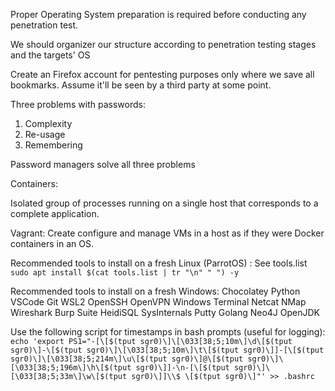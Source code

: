 Proper Operating System preparation is required before conducting any penetration test.

We should organizer our structure according to penetration testing stages and the targets' OS

Create an Firefox account for pentesting purposes only where we save all bookmarks. Assume it'll be seen by a third party at some point.

Three problems with passwords:
1. Complexity
2. Re-usage
3. Remembering

Password managers solve all three problems

Containers:

Isolated group of processes running on a single host that corresponds to a complete application.

Vagrant: Create configure and manage VMs in a host as if they were Docker containers in an OS.

Recommended tools to install on a fresh Linux (ParrotOS) : 
See tools.list
```sudo apt install $(cat tools.list | tr "\n" " ") -y```

Recommended tools to install on a fresh Windows: 
Chocolatey Python VSCode Git WSL2 OpenSSH OpenVPN Windows Terminal Netcat NMap Wireshark Burp Suite HeidiSQL SysInternals Putty Golang Neo4J OpenJDK

Use the following script for timestamps in bash prompts (useful for logging):
```echo 'export PS1="-[\[$(tput sgr0)\]\[\033[38;5;10m\]\d\[$(tput sgr0)\]-\[$(tput sgr0)\]\[\033[38;5;10m\]\t\[$(tput sgr0)\]]-[\[$(tput sgr0)\]\[\033[38;5;214m\]\u\[$(tput sgr0)\]@\[$(tput sgr0)\]\[\033[38;5;196m\]\h\[$(tput sgr0)\]]-\n-[\[$(tput sgr0)\]\[\033[38;5;33m\]\w\[$(tput sgr0)\]]\\$ \[$(tput sgr0)\]"' >> .bashrc```

